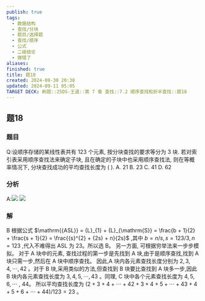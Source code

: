 ```yaml
---
publish: true
tags:
  - 数据结构
  - 查找/分块
  - 题目/选择题
  - 查找/顺序
  - 公式
  - 二级结论
  - 做错了
aliases: 
finished: true
title: 题18
created: 2024-08-30 20:38
updated: 2024-09-11 05:05
TARGET DECK: 刷题::25DS-王道::第 7 章 查找::7.2 顺序查找和折半查找::题18
---
```

## 题18
### 题目
Q:设顺序存储的某线性表共有 123 个元素, 按分块查找的要求等分为 3 块. 
若对索引表采用顺序查找法来确定子块, 且在确定的子块中也采用顺序查找法, 则在等概率情况下, 分块查找成功的平均查找长度为 ( ).
A. 21 
B. 23 
C. 41 
D. 62
### 分析
A:![](https://img.hwenyi.live/202409111257530.webp)
![](https://img.hwenyi.live/202409111302457.webp)
### 解
B
根据公式 $\mathrm{{ASL}} = {L}_{1} + {L}_{\mathrm{S}} = \frac{b + 1}{2} + \frac{s + 1}{2} = \frac{{s}^{2} + {2s} + n}{2s}$ ,其中 $b = n/s,s = {123}/3,n = {123}$ ,代入不难得出 ASL 为 23。所以选 B。
另一方面, 可根据穷举法来一步步模拟。
对于 A 块中的元素, 查找过程的第一步是先找到 A 块,由于是顺序查找,找到 A 块只需一步,然后在 A 块中顺序查找。
因此,A 块内各元素查找长度分别为 $2,3,4,\cdots ,{42}$ 。对于 $\mathrm{B}$ 块,采用类似的方法,但查找到 $\mathrm{B}$ 块要比查找到 $\mathrm{A}$ 块多一步,因此 $\mathrm{B}$ 块内各元素查找长度为 $3,4,5,\cdots ,{43}$ 。同理, $\mathrm{C}$ 块中各个元素查找长度为 $4,5,6,\cdots$ , 44。
所以平均查找长度为 $( {2 + 3 + 4 + \cdots  + {42} + 3 + 4 + 5 + \cdots  + {43} + 4 + 5 + 6 + \cdots  + {44}}) /{123} = {23}$ 。


  